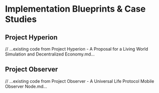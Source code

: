 # Implementation Blueprints & Case Studies

## Project Hyperion
// ...existing code from Project Hyperion - A Proposal for a Living World Simulation and Decentralized Economy.md...

## Project Observer
// ...existing code from Project Observer - A Universal Life Protocol Mobile Observer Node.md...
